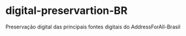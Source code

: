 # digital-preservartion-BR
Preservação digital das principais fontes digitais do AddressForAll-Brasil
